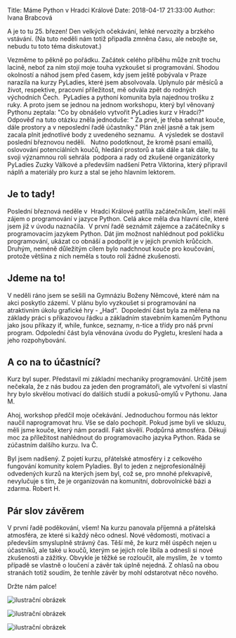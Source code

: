 Title:  Máme Python v Hradci Králové
Date: 2018-04-17 21:33:00
Author: Ivana Brabcová

A je to tu 25. březen! Den velkých očekávání, lehké nervozity a brzkého vstávání. (Na tuto neděli nám totiž připadla zmněna času, ale nebojte se, nebudu tu toto téma diskutovat.)

Vezměme to pěkně po pořádku. Začátek celého příběhu může znít trochu lacině, neboť za ním stojí moje touha vyzkoušet si programování. Shodou okolností a náhod jsem před časem, kdy jsem ještě pobývala v Praze narazila na kurzy PyLadies, které jsem absolvovala. Uplynulo pár měsíců a život, respektive, pracovní příležitost, mě odvála zpět do rodných východních Čech. 
PyLadies a pythoní komunita byla najednou trošku z ruky.
A proto jsem se jednou na jednom workshopu, který byl věnovaný Pythonu zeptala: "Co by obnášelo vytvořit PyLadies kurz v Hradci?" Odpověď na tuto otázku zněla jednoduše: " Za prvé, je třeba sehnat kouče, dále prostory a v neposlední řadě účastníky." Plán zněl jasně a tak jsem zacala plnit jednotlivé body z uvedeného seznamu. 
A výsledek se dostavil poslední březnovou neděli.  
Nutno podotknout, že kromě psaní emailů, oslovování potenciálních koučů, hledání prostorů a tak dále a tak dále, tu svoji významnou roli sehrála  podpora a rady od zkušené organizátorky PyLadies Zuzky Válkové a především nadšení Petra Viktorina, který připravil náplň a materiály pro kurz a stal se jeho hlavním lektorem. 

Je to tady!
-----------

Poslední březnová neděle v  Hradci Králové patřila začátečníkům, kteří měli zájem o programování v jazyce Python. Celá akce měla dva hlavní cíle, které jsem již v úvodu naznačila. 
V první řadě seznámit zájemce a začátečníky s programovacím jazykem Python. Dát jim možnost nahlédnout pod pokličku programování, ukázat co obnáší a podpořit je v jejich prvních krůčcích. 
Druhým, neméně důležitým cílem bylo nadchnout kouče pro koučování, protože většina z nich neměla s touto rolí žádné zkušenosti. 

Jdeme na to!
------------

V neděli ráno jsem se sešili na Gymnáziu Boženy Němcové, které nám na akci poskytlo zázemí. V plánu bylo vyzkoušet si programování na atraktivním úkolu grafické hry - „Had“. 
Dopolední část byla za měřena na základy práci s příkazovou řádku a základním stavebním kamenům Pythonu jako jsou příkazy if, while, funkce, seznamy, n-tice a třídy pro náš první program.
Odpolední část byla věnována úvodu do Pygletu, kreslení hada a jeho rozpohybování. 

A co na to účastnící?
---------------------

Kurz byl super. Představil mi základní mechaniky programování. Určitě jsem nečekala, že z nás budou za jeden den programátoři, ale vytvoření si vlastní hry bylo skvělou motivací do dalších studií a pokusů-omylů v Pythonu. Jana M.

Ahoj, workshop předčil moje očekávání. Jednoduchou formou nás lektor naučil naprogramovat hru. Vše se dalo pochopit. Pokud jsme byli ve skluzu, měli jsme kouče, který nám poradil. Fakt skvělí. Podpůrná atmosféra. Děkuji moc za příležitost nahlédnout do programovacího jazyka Python. Ráda se zúčastním dalšího kurzu. Iva Č.

Byl jsem nadšený. Z pojetí kurzu, přátelské atmosféry i z celkového fungování komunity kolem Pyladies. Byl to jeden z nejprofesionálněji odvedených kurzů na kterých jsem byl, což se, pro mnohé překvapivě, nevylučuje s tím, že je organizován na komunitní, dobrovolnické bázi a zdarma. Robert H.

Pár slov závěrem
----------------

V první řadě poděkování, všem! Na kurzu panovala příjemná a přátelská atmosféra, ze které si každý něco odnesl. Nové vědomosti, motivaci a především smysluplně strávný čas.
Těší mě, že kurz měl úspěch nejen u účastníků, ale také u koučů, kterým se jejich role líbila a odnesli si nové zkušenosti a zážitky. Obvykle je těžké se rozloučit, ale myslím, že  v tomto případě se vlastně o loučení a závěr tak úplně nejedná. Z ohlasů na obou stranách totiž soudím, že tenhle závěr by mohl odstarotvat něco nového.

Držte nám palce!


![ilustrační obrázek]({filename}/images/imgl9364.jpg)

![ilustrační obrázek]({filename}/images/imgl9395.jpg)

![ilustrační obrázek]({filename}/images/imgl9403.jpg)
